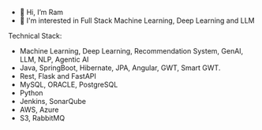 - 👋 Hi, I’m Ram
- 👀 I'm interested in Full Stack Machine Learning, Deep Learning and LLM 


Technical Stack:
- Machine Learning, Deep Learning, Recommendation System, GenAI, LLM, NLP, Agentic AI
- Java, SpringBoot, Hibernate, JPA, Angular, GWT, Smart GWT.
- Rest, Flask and FastAPI
- MySQL, ORACLE, PostgreSQL 
- Python
- Jenkins, SonarQube
- AWS, Azure 
- S3, RabbitMQ
 


<!---
rregmi1993/rregmi1993 is a ✨ special ✨ repository because its `README.md` (this file) appears on your GitHub profile.
You can click the Preview link to take a look at your changes.
--->
